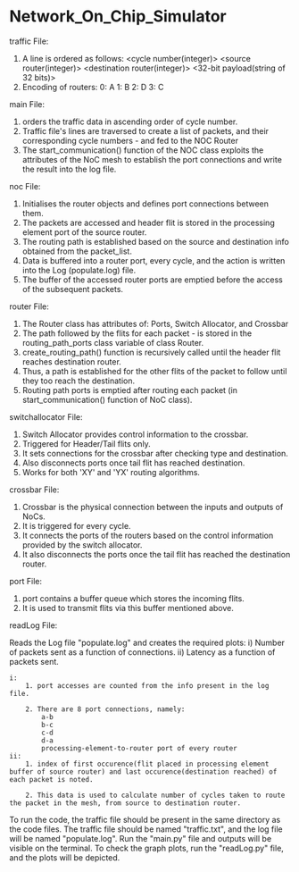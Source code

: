 # Network_On_Chip_Simulator


traffic File:

1. A line is ordered as follows:
    <cycle number(integer)> <space> <source router(integer)> <space> <destination router(integer)> <space> <32-bit payload(string of 32 bits)>
2. Encoding of routers:
   0: A
   1: B
   2: D
   3: C


main File:

1. orders the traffic data in ascending order of cycle number.
2. Traffic file's lines are traversed to create a list of packets, and their corresponding cycle numbers - and fed to the NOC Router
3. The start_communication() function of the NOC class exploits the attributes of the NoC mesh to establish the port connections and write the result into the log file.


noc File:

1. Initialises the router objects and defines port connections between them.
2. The packets are accessed and header flit is stored in the processing element port of the source router.
3. The routing path is established based on the source and destination info obtained from the packet_list.
4. Data is buffered into a router port, every cycle, and the action is written into the Log (populate.log) file.
5. The buffer of the accessed router ports are emptied before the access of the subsequent packets.


router File:

1. The Router class has attributes of: Ports, Switch Allocator, and Crossbar
2. The path followed by the flits for each packet - is stored in the routing_path_ports class variable of class Router.
3. create_routing_path() function is recursively called until the header flit reaches destination router.
4. Thus, a path is established for the other flits of the packet to follow until they too reach the destination.  
5. Routing path ports is emptied after routing each packet (in start_communication() function of NoC class).


switchallocator File:

1. Switch Allocator provides control information to the crossbar.   
2. Triggered for Header/Tail flits only.   
3. It sets connections for the crossbar after checking type and      destination.   
4. Also disconnects ports once tail flit has reached destination.   
5. Works for both 'XY' and 'YX' routing algorithms.   
    
    
crossbar File:

1. Crossbar is the physical connection between the inputs and outputs of NoCs.
2. It is triggered for every cycle.
3. It connects the ports of the routers based on the control information provided by the switch allocator.
4. It also disconnects the ports once the tail flit has reached the destination router.


port File:

1. port contains a buffer queue which stores the incoming flits.
2. It is used to transmit flits via this buffer mentioned above.


readLog File:

Reads the Log file "populate.log" and creates the required plots:
   i) Number of packets sent as a function of connections.
   ii) Latency as a function of packets sent.
   

    i:   
        1. port accesses are counted from the info present in the log file.
       
        2. There are 8 port connections, namely:
            a-b
            b-c
            c-d
            d-a
            processing-element-to-router port of every router
    ii:
        1. index of first occurence(flit placed in processing element buffer of source router) and last occurence(destination reached) of each packet is noted.

        2. This data is used to calculate number of cycles taken to route the packet in the mesh, from source to destination router.



To run the code, the traffic file should be present in the same directory as the code files. The traffic file should be named "traffic.txt", and the log file will be named "populate.log". Run the "main.py" file and outputs will be visible on the terminal. To check the graph plots, run the "readLog.py" file, and the plots will be depicted.